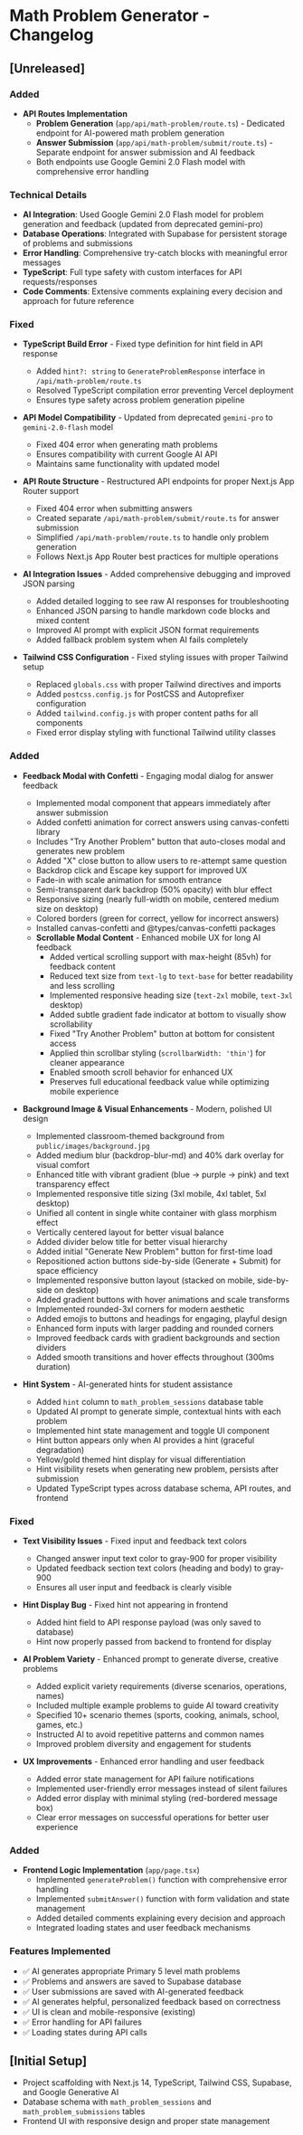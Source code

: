 # Math Problem Generator - Changelog

## [Unreleased]

### Added
- **API Routes Implementation**
  - **Problem Generation** (`app/api/math-problem/route.ts`) - Dedicated endpoint for AI-powered math problem generation
  - **Answer Submission** (`app/api/math-problem/submit/route.ts`) - Separate endpoint for answer submission and AI feedback
  - Both endpoints use Google Gemini 2.0 Flash model with comprehensive error handling

### Technical Details
- **AI Integration**: Used Google Gemini 2.0 Flash model for problem generation and feedback (updated from deprecated gemini-pro)
- **Database Operations**: Integrated with Supabase for persistent storage of problems and submissions
- **Error Handling**: Comprehensive try-catch blocks with meaningful error messages
- **TypeScript**: Full type safety with custom interfaces for API requests/responses
- **Code Comments**: Extensive comments explaining every decision and approach for future reference

### Fixed
- **TypeScript Build Error** - Fixed type definition for hint field in API response
  - Added `hint?: string` to `GenerateProblemResponse` interface in `/api/math-problem/route.ts`
  - Resolved TypeScript compilation error preventing Vercel deployment
  - Ensures type safety across problem generation pipeline

- **API Model Compatibility** - Updated from deprecated `gemini-pro` to `gemini-2.0-flash` model
  - Fixed 404 error when generating math problems
  - Ensures compatibility with current Google AI API
  - Maintains same functionality with updated model

- **API Route Structure** - Restructured API endpoints for proper Next.js App Router support
  - Fixed 404 error when submitting answers
  - Created separate `/api/math-problem/submit/route.ts` for answer submission
  - Simplified `/api/math-problem/route.ts` to handle only problem generation
  - Follows Next.js App Router best practices for multiple operations

- **AI Integration Issues** - Added comprehensive debugging and improved JSON parsing
  - Added detailed logging to see raw AI responses for troubleshooting
  - Enhanced JSON parsing to handle markdown code blocks and mixed content
  - Improved AI prompt with explicit JSON format requirements
  - Added fallback problem system when AI fails completely

- **Tailwind CSS Configuration** - Fixed styling issues with proper Tailwind setup
  - Replaced `globals.css` with proper Tailwind directives and imports
  - Added `postcss.config.js` for PostCSS and Autoprefixer configuration
  - Added `tailwind.config.js` with proper content paths for all components
  - Fixed error display styling with functional Tailwind utility classes

### Added
- **Feedback Modal with Confetti** - Engaging modal dialog for answer feedback
  - Implemented modal component that appears immediately after answer submission
  - Added confetti animation for correct answers using canvas-confetti library
  - Includes "Try Another Problem" button that auto-closes modal and generates new problem
  - Added "X" close button to allow users to re-attempt same question
  - Backdrop click and Escape key support for improved UX
  - Fade-in with scale animation for smooth entrance
  - Semi-transparent dark backdrop (50% opacity) with blur effect
  - Responsive sizing (nearly full-width on mobile, centered medium size on desktop)
  - Colored borders (green for correct, yellow for incorrect answers)
  - Installed canvas-confetti and @types/canvas-confetti packages
  - **Scrollable Modal Content** - Enhanced mobile UX for long AI feedback
    - Added vertical scrolling support with max-height (85vh) for feedback content
    - Reduced text size from `text-lg` to `text-base` for better readability and less scrolling
    - Implemented responsive heading size (`text-2xl` mobile, `text-3xl` desktop)
    - Added subtle gradient fade indicator at bottom to visually show scrollability
    - Fixed "Try Another Problem" button at bottom for consistent access
    - Applied thin scrollbar styling (`scrollbarWidth: 'thin'`) for cleaner appearance
    - Enabled smooth scroll behavior for enhanced UX
    - Preserves full educational feedback value while optimizing mobile experience

- **Background Image & Visual Enhancements** - Modern, polished UI design
  - Implemented classroom-themed background from `public/images/background.jpg`
  - Added medium blur (backdrop-blur-md) and 40% dark overlay for visual comfort
  - Enhanced title with vibrant gradient (blue → purple → pink) and text transparency effect
  - Implemented responsive title sizing (3xl mobile, 4xl tablet, 5xl desktop)
  - Unified all content in single white container with glass morphism effect
  - Vertically centered layout for better visual balance
  - Added divider below title for better visual hierarchy
  - Added initial "Generate New Problem" button for first-time load
  - Repositioned action buttons side-by-side (Generate + Submit) for space efficiency
  - Implemented responsive button layout (stacked on mobile, side-by-side on desktop)
  - Added gradient buttons with hover animations and scale transforms
  - Implemented rounded-3xl corners for modern aesthetic
  - Added emojis to buttons and headings for engaging, playful design
  - Enhanced form inputs with larger padding and rounded corners
  - Improved feedback cards with gradient backgrounds and section dividers
  - Added smooth transitions and hover effects throughout (300ms duration)

- **Hint System** - AI-generated hints for student assistance
  - Added `hint` column to `math_problem_sessions` database table
  - Updated AI prompt to generate simple, contextual hints with each problem
  - Implemented hint state management and toggle UI component
  - Hint button appears only when AI provides a hint (graceful degradation)
  - Yellow/gold themed hint display for visual differentiation
  - Hint visibility resets when generating new problem, persists after submission
  - Updated TypeScript types across database schema, API routes, and frontend

### Fixed
- **Text Visibility Issues** - Fixed input and feedback text colors
  - Changed answer input text color to gray-900 for proper visibility
  - Updated feedback section text colors (heading and body) to gray-900
  - Ensures all user input and feedback is clearly visible

- **Hint Display Bug** - Fixed hint not appearing in frontend
  - Added hint field to API response payload (was only saved to database)
  - Hint now properly passed from backend to frontend for display

- **AI Problem Variety** - Enhanced prompt to generate diverse, creative problems
  - Added explicit variety requirements (diverse scenarios, operations, names)
  - Included multiple example problems to guide AI toward creativity
  - Specified 10+ scenario themes (sports, cooking, animals, school, games, etc.)
  - Instructed AI to avoid repetitive patterns and common names
  - Improved problem diversity and engagement for students

- **UX Improvements** - Enhanced error handling and user feedback
  - Added error state management for API failure notifications
  - Implemented user-friendly error messages instead of silent failures
  - Added error display with minimal styling (red-bordered message box)
  - Clear error messages on successful operations for better user experience

### Added
- **Frontend Logic Implementation** (`app/page.tsx`)
  - Implemented `generateProblem()` function with comprehensive error handling
  - Implemented `submitAnswer()` function with form validation and state management
  - Added detailed comments explaining every decision and approach
  - Integrated loading states and user feedback mechanisms

### Features Implemented
- ✅ AI generates appropriate Primary 5 level math problems
- ✅ Problems and answers are saved to Supabase database
- ✅ User submissions are saved with AI-generated feedback
- ✅ AI generates helpful, personalized feedback based on correctness
- ✅ UI is clean and mobile-responsive (existing)
- ✅ Error handling for API failures
- ✅ Loading states during API calls

## [Initial Setup]
- Project scaffolding with Next.js 14, TypeScript, Tailwind CSS, Supabase, and Google Generative AI
- Database schema with `math_problem_sessions` and `math_problem_submissions` tables
- Frontend UI with responsive design and proper state management
